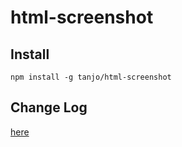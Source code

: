 # html-screenshot

## Install

```
npm install -g tanjo/html-screenshot
```

## Change Log

[here](./CHANGELOG.md)